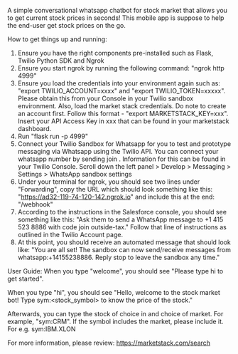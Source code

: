 A simple conversational whatsapp chatbot for stock market that allows you to get current stock prices in seconds! This mobile app is suppose to help the end-user get stock prices on the go.

How to get things up and running:
1. Ensure you have the right components pre-installed such as Flask, Twilio Python SDK and Ngrok
2. Ensure you start ngrok by running the following command: "ngrok http 4999"
3. Ensure you load the credentials into your environment again such as: "export TWILIO_ACCOUNT=xxxx" and "export TWILIO_TOKEN=xxxxx". Please obtain this from your Console in your Twilio sandbox environment. Also, load the market stack credentials. Do note to create an account first. Follow this format - "export MARKETSTACK_KEY=xxx". Insert your API Access Key in xxx that can be found in your marketstack dashboard.
4. Run "flask run -p 4999"
5. Connect your Twilio Sandbox for Whatsapp for you to test and prototype messaging via Whatsapp using the Twilio API. You can connect your whatsapp number by sending join <sandbox name>. Information for this can be found in your Twilio Console. Scroll down the left panel > Develop > Messaging > Settings > WhatsApp sandbox settings
6. Under your terminal for ngrok, you should see two lines under "Forwarding", copy the URL which should look something like this: "https://ad32-119-74-120-142.ngrok.io" and include this at the end: "/webhook"
7. According to the instructions in the Salesforce console, you should see something like this: "Ask them to send a WhatsApp message to +1 415 523 8886 with code join outside-tax." Follow that line of instructions as outlined in the Twilio Account page. 
8. At this point, you should receive an automated message that should look like: "You are all set! The sandbox can now send/receive messages from whatsapp:+14155238886. Reply stop to leave the sandbox any time."

User Guide:
When you type "welcome", you should see "Please type hi to get started".

When you type "hi", you should see "Hello, welcome to the stock market bot! Type sym:<stock_symbol> to know the price of the stock."

Afterwards, you can type the stock of choice in and choice of market. For example, "sym:CRM". If the symbol includes the market, please include it. For e.g. sym:IBM.XLON

For more information, please review: https://marketstack.com/search


